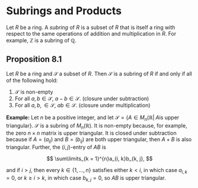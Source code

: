 # Subrings and Products

Let $R$ be a ring. A *subring* of $R$ is a subset of $R$ that is itself a ring with respect to the same operations of addition and multiplication in $R$. For example, $\mathbb{Z}$ is a subring of $\mathbb Q$.

## Proposition 8.1

Let $R$ be a ring and $\mathcal{S}$ a subset of $R$. Then $\mathcal{S}$ is a subring of $R$ if and only if all of the following hold:

1.  $\mathcal{S}$ is non-empty
2.  For all $a, b \in \mathcal{S}$, $a-b \in \mathcal{S}$. (closure under subtraction)
3.  For all $a, b, \in \mathcal{S}$, $ab \in \mathcal{S}$. (closure under  multiplication)

**Example:** Let $n$ be a positive integer, and let $\mathcal{S}= \{A \in M_{n}(\mathbb{R}|\; A \text{is upper triangular}\}$. $\mathcal{S}$ is a subring of $M_{n}(\mathbb{R})$. It is non-empty because, for example, the zero $n \times n$ matrix is upper triangular. It is closed under subtraction because if $A = (a_{ij})$ and $B = (b_{ij})$ are both upper triangular, then $A + B$ is also triangular. Further, the $(i, j)$-entry of $AB$ is

$$
\sum\limits_{k = 1}^{n}a_{i, k}b_{k, j},
$$

and if $i > j$, then every $k \in \{1, ..., n\}$ satisfies either $k < i$, in which case $a_{i, k}= 0$, or $k \geq i > k$, in which case $b_{k, j}= 0$, so $AB$ is upper triangular.